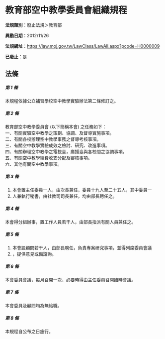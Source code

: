 # 教育部空中教學委員會組織規程

**法規類別**：廢止法規＞教育部

**異動日期**：2012/11/26  

**法規網址**：https://law.moj.gov.tw/LawClass/LawAll.aspx?pcode=H0000009

**已廢止**：是



## 法條
##### 第 1 條
本規程依據公立補習學校空中教學實驗辦法第二條修訂之。

##### 第 2 條
教育部空中教學委員會 (以下簡稱本會) 之任務如下：  
一、有關實驗空中教學之策劃、協調、及督導實施事項。  
二、有關各校辦理空中教學事務之督導考核事項。  
三、有關空中教學實驗成效之檢討、研究、改進事項。  
四、有關辦理空中教學之電視臺，廣播臺與各校間之協調事項。  
五、有關空中教學經費收支分配及審核事項。  
六、其他有關空中教學事項。  

##### 第 3 條
1. 本會置主任委員一人，由次長兼任，委員十九人至二十五人，其中委員一
1. 人兼執行秘書，由社教司司長兼任，均由部長聘任之。

##### 第 4 條
本會得分組辦事，置工作人員若干人，由部長指派有關人員兼任之。

##### 第 5 條
1. 本會設顧問若干人，由部長聘任，負責專案研究事項，並得列席委員會議
1. ，提供意見或備諮詢。

##### 第 6 條
本會委員會議，每月召開一次，必要時得由主任委員召開臨時會議。

##### 第 7 條
本會委員及顧問均為無給職。

##### 第 8 條
本規程自公布之日施行。


